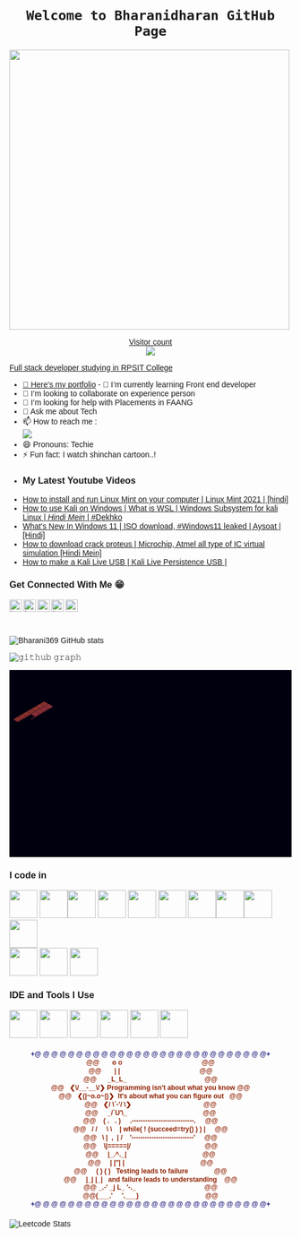 <h1 align="center"><code>Welcome to Bharanidharan GitHub Page</code></h1>
<a href="https://github.com/Bharani369">
    <img width="500" src="https://readme-typing-svg.herokuapp.com?color=20C20E&width=450&height=50&lines=Hello+%F0%9F%91%8B;I'm+%40+Bharanidharan+...;and+I'm+making+awesome+website+everyday;Checkout+my+super+amazing+repos+now!" />
    <p align="center"> 
  Visitor count<br>
  <img src="https://profile-counter.glitch.me/Bharani369/count.svg" />
</p>

Full stack developer studying in RPSIT College 
- 🔭 Here's my [portfolio](https://willowy-speculoos-a79800.netlify.app/?fbclid=PAZXh0bgNhZW0CMTEAAaa7bLmm4JKCOLrNJzjMvg_Pel8vfvUmTw3xNUYTME58uEuCnyzkgeKGBt8_aem_nG15tkmoHIF_WLN8sSud6Q)          - 🌱 I’m currently learning Front end developer
- 👯 I’m looking to collaborate on experience person 
- 🤔 I’m looking for help with Placements in FAANG
- 💬 Ask me about Tech
- 📫 How to reach me :
<br /> [<img src="https://img.shields.io/badge/LinkedIn-0077B5?style=for-the-badge&logo=linkedin&logoColor=white" />](https://www.linkedin.com/in/bharani-dharan-b1911023a)
- 😄 Pronouns: Techie
- ⚡ Fun fact: I watch shinchan cartoon..!
</p>

- ### My Latest Youtube Videos
<!-- YOUTUBE:START -->
- [How to install and run Linux Mint on your computer |  Linux Mint  2021 | [hindi]](https://www.youtube.com/watch?v=QTpOeqyS6aw)
- [How to use Kali on Windows | What is WSL | Windows Subsystem for kali Linux | *Hindi Mein* | #Dekhko](https://www.youtube.com/watch?v=SxJGAa2aOZU)
- [What's New In Windows 11 | ISO download, #Windows11 leaked | Aysoat | [Hindi]](https://www.youtube.com/watch?v=uGgbhcKGCrE)
- [How to download crack proteus | Microchip, Atmel all type of IC virtual simulation [Hindi Mein]](https://www.youtube.com/watch?v=I_rf-caUTeE)
- [How to make a Kali Live USB | Kali Live Persistence USB |](https://www.youtube.com/watch?v=AILo7yTQrcE)
<!-- YOUTUBE:END -->
### Get Connected With Me 😁
[<img align="left" alt="| Instagram" width="22px" src="https://cdn.jsdelivr.net/npm/simple-icons@v3/icons/instagram.svg" />](https://instagram.com/bharani874)
[<img align="left" alt="| Instagram" width="22px" src="https://cdn.jsdelivr.net/npm/simple-icons@v3/icons/instagram.svg" />](https://instagram.com/bharani_coder)
[<img align="left" alt="ucguy4u | YouTube" width="22px" src="https://cdn.jsdelivr.net/npm/simple-icons@3.13.0/icons/telegram.svg" />](https://t.me/gamingwithttspeed)
[<img align="left" alt="| Instagram" width="22px" src="https://cdn.jsdelivr.net/npm/simple-icons@v3/icons/instagram.svg" />](https://instagram.com/digital_marketing_with_bharani)
[<img align="left" alt="ucguy4u | YouTube" width="22px" src="https://cdn.jsdelivr.net/npm/simple-icons@v3/icons/youtube.svg" />](https://youtube.com/@gamingwithttspeed6042?si=hk0fOKqoa-EPO2cj)

<br>
<br>
<br>

![Bharani369 GitHub stats](https://github-readme-stats.vercel.app/api?username=Bharani369&theme=dark&show_icons=true&&hide=issues,contribs)
<br>

![𝚐𝚒𝚝𝚑𝚞𝚋 𝚐𝚛𝚊𝚙𝚑](https://github-readme-activity-graph.vercel.app/graph?username=Bharani369&theme=react-dark&hide_border=true&area=true)

<svg xmlns="http://www.w3.org/2000/svg" width="1280" height="850" viewBox="0 0 1280 850"><style>* { font-family: "Ubuntu", "Helvetica", "Arial", sans-serif; }</style><rect x="0" y="0" width="1280" height="850" fill="#00000f"></rect><g><path d="M158,167.57198181786225L176,157.179676972449L176,70.17967697244899L158,80.57198181786225Z" stroke-width="0px"><animate attributeName="fill" values="rgb(94, 31, 31);rgb(94, 94, 31);rgb(31, 94, 31);rgb(31, 94, 94);rgb(31, 31, 94);rgb(94, 31, 94);rgb(94, 31, 31)" dur="10s" repeatCount="indefinite"></animate><animate attributeName="d" values="M158,167.57198181786225L176,157.179676972449L176,154.179676972449L158,164.57198181786225Z;M158,167.57198181786225L176,157.179676972449L176,70.17967697244899L158,80.57198181786225Z" dur="3s" repeatCount="1"></animate></path><path d="M140,157.179676972449L158,167.57198181786225L158,80.57198181786225L140,70.17967697244899Z" stroke-width="0px"><animate attributeName="fill" values="rgb(112, 37, 37);rgb(112, 112, 37);rgb(37, 112, 37);rgb(37, 112, 112);rgb(37, 37, 112);rgb(112, 37, 112);rgb(112, 37, 37)" dur="10s" repeatCount="indefinite"></animate><animate attributeName="d" values="M140,157.179676972449L158,167.57198181786225L158,164.57198181786225L140,154.179676972449Z;M140,157.179676972449L158,167.57198181786225L158,80.57198181786225L140,70.17967697244899Z" dur="3s" repeatCount="1"></animate></path><path d="M140,70.17967697244899L158,80.57198181786225L176,70.17967697244899L158,59.787372127035724Z" stroke-width="0px"><animate attributeName="fill" values="rgb(134, 45, 45);rgb(134, 134, 45);rgb(45, 134, 45);rgb(45, 134, 134);rgb(45, 45, 134);rgb(134, 45, 134);rgb(134, 45, 45)" dur="10s" repeatCount="indefinite"></animate><animate attributeName="d" values="M140,154.179676972449L158,164.57198181786225L176,154.179676972449L158,143.78737212703572Z;M140,70.17967697244899L158,80.57198181786225L176,70.17967697244899L158,59.787372127035724Z" dur="3s" repeatCount="1"></animate></path><path d="M138,179.11898720165476L156,168.7266823562415L156,78.7266823562415L138,89.11898720165476Z" stroke-width="0px"><animate attributeName="fill" values="rgb(94, 31, 31);rgb(94, 94, 31);rgb(31, 94, 31);rgb(31, 94, 94);rgb(31, 31, 94);rgb(94, 31, 94);rgb(94, 31, 31)" dur="10s" repeatCount="indefinite"></animate><animate attributeName="d" values="M138,179.11898720165476L156,168.7266823562415L156,165.7266823562415L138,176.11898720165476Z;M138,179.11898720165476L156,168.7266823562415L156,78.7266823562415L138,89.11898720165476Z" dur="3s" repeatCount="1"></animate></path><path d="M120,168.7266823562415L138,179.11898720165476L138,89.11898720165476L120,78.7266823562415Z" stroke-width="0px"><animate attributeName="fill" values="rgb(112, 37, 37);rgb(112, 112, 37);rgb(37, 112, 37);rgb(37, 112, 112);rgb(37, 37, 112);rgb(112, 37, 112);rgb(112, 37, 37)" dur="10s" repeatCount="indefinite"></animate><animate attributeName="d" values="M120,168.7266823562415L138,179.11898720165476L138,176.11898720165476L120,165.7266823562415Z;M120,168.7266823562415L138,179.11898720165476L138,89.11898720165476L120,78.7266823562415Z" dur="3s" repeatCount="1"></animate></path><path d="M120,78.7266823562415L138,89.11898720165476L156,78.7266823562415L138,68.33437751082823Z" stroke-width="0px"><animate attributeName="fill" values="rgb(134, 45, 45);rgb(134, 134, 45);rgb(45, 134, 45);rgb(45, 134, 134);rgb(45, 45, 134);rgb(134, 45, 134);rgb(134, 45, 45)" dur="10s" repeatCount="indefinite"></animate><animate attributeName="d" values="M120,165.7266823562415L138,176.11898720165476L156,165.7266823562415L138,155.33437751082823Z;M120,78.7266823562415L138,89.11898720165476L156,78.7266823562415L138,68.33437751082823Z" dur="3s" repeatCount="1"></animate></path><path d="M118,190.66599258544727L136,180.273687740034L136,93.273687740034L118,103.66599258544727Z" stroke-width="0px"><animate attributeName="fill" values="rgb(94, 31, 31);rgb(94, 94, 31);rgb(31, 94, 31);rgb(31, 94, 94);rgb(31, 31, 94);rgb(94, 31, 94);rgb(94, 31, 31)" dur="10s" repeatCount="indefinite"></animate><animate attributeName="d" values="M118,190.66599258544727L136,180.273687740034L136,177.273687740034L118,187.66599258544727Z;M118,190.66599258544727L136,180.273687740034L136,93.273687740034L118,103.66599258544727Z" dur="3s" repeatCount="1"></animate></path><path d="M100,180.273687740034L118,190.66599258544727L118,103.66599258544727L100,93.273687740034Z" stroke-width="0px"><animate attributeName="fill" values="rgb(112, 37, 37);rgb(112, 112, 37);rgb(37, 112, 37);rgb(37, 112, 112);rgb(37, 37, 112);rgb(112, 37, 112);rgb(112, 37, 37)" dur="10s" repeatCount="indefinite"></animate><animate attributeName="d" values="M100,180.273687740034L118,190.66599258544727L118,187.66599258544727L100,177.273687740034Z;M100,180.273687740034L118,190.66599258544727L118,103.66599258544727L100,93.273687740034Z" dur="3s" repeatCount="1"></animate></path><path d="M100,93.273687740034L118,103.66599258544727L136,93.273687740034L118,82.88138289462074Z" stroke-width="0px"><animate attributeName="fill" values="rgb(134, 45, 45);rgb(134, 134, 45);rgb(45, 134, 45);rgb(45, 134, 134);rgb(45, 45, 134);rgb(134, 45, 134);rgb(134, 45, 45)" dur="10s" repeatCount="indefinite"></animate><animate attributeName="d" values="M100,177.273687740034L118,187.66599258544727L136,177.273687740034L118,166.88138289462074Z;M100,93.273687740034L118,103.66599258544727L136,93.273687740034L118,82.88138289462074Z" dur="3s" repeatCount="1"></animate></path><path d="M98,202.2129979692398L116,191.82069312382654L116,107.82069312382654L98,118.21299796923981Z" stroke-width="0px"><animate attributeName="fill" values="rgb(94, 31, 31);rgb(94, 94, 31);rgb(31, 94, 31);rgb(31, 94, 94);rgb(31, 31, 94);rgb(94, 31, 94);rgb(94, 31, 31)" dur="10s" repeatCount="indefinite"></animate><animate attributeName="d" values="M98,202.2129979692398L116,191.82069312382654L116,188.82069312382654L98,199.2129979692398Z;M98,202.2129979692398L116,191.82069312382654L116,107.82069312382654L98,118.21299796923981Z" dur="3s" repeatCount="1"></animate></path><path d="M80,191.82069312382654L98,202.2129979692398L98,118.21299796923981L80,107.82069312382654Z" stroke-width="0px"><animate attributeName="fill" values="rgb(112, 37, 37);rgb(112, 112, 37);rgb(37, 112, 37);rgb(37, 112, 112);rgb(37, 37, 112);rgb(112, 37, 112);rgb(112, 37, 37)" dur="10s" repeatCount="indefinite"></animate><animate attributeName="d" values="M80,191.82069312382654L98,202.2129979692398L98,199.2129979692398L80,188.82069312382654Z;M80,191.82069312382654L98,202.2129979692398L98,118.21299796923981L80,107.82069312382654Z" dur="3s" repeatCount="1"></animate></path><path d="M80,107.82069312382654L98,118.21299796923981L116,107.82069312382654L98,97.42838827841328Z" stroke-width="0px"><animate attributeName="fill" values="rgb(134, 45, 45);rgb(134, 134, 45);rgb(45, 134, 45);rgb(45, 134, 134);rgb(45, 45, 134);rgb(134, 45, 134);rgb(134, 45, 45)" dur="10s" repeatCount="indefinite"></animate><animate attributeName="d" values="M80,188.82069312382654L98,199.2129979692398L116,188.82069312382654L98,178.42838827841328Z;M80,107.82069312382654L98,118.21299796923981L116,107.82069312382654L98,97.42838827841328Z" dur="3s" repeatCount="1"></animate></path><path d="M78,213.76000335303232L96,203.36769850761905L96,116.36769850761905L78,126.76000335303232Z" stroke-width="0px"><animate attributeName="fill" values="rgb(94, 31, 31);rgb(94, 94, 31);rgb(31, 94, 31);rgb(31, 94, 94);rgb(31, 31, 94);rgb(94, 31, 94);rgb(94, 31, 31)" dur="10s" repeatCount="indefinite"></animate><animate attributeName="d" values="M78,213.76000335303232L96,203.36769850761905L96,200.36769850761905L78,210.76000335303232Z;M78,213.76000335303232L96,203.36769850761905L96,116.36769850761905L78,126.76000335303232Z" dur="3s" repeatCount="1"></animate></path><path d="M60,203.36769850761905L78,213.76000335303232L78,126.76000335303232L60,116.36769850761905Z" stroke-width="0px"><animate attributeName="fill" values="rgb(112, 37, 37);rgb(112, 112, 37);rgb(37, 112, 37);rgb(37, 112, 112);rgb(37, 37, 112);rgb(112, 37, 112);rgb(112, 37, 37)" dur="10s" repeatCount="indefinite"></animate><animate attributeName="d" values="M60,203.36769850761905L78,213.76000335303232L78,210.76000335303232L60,200.36769850761905Z;M60,203.36769850761905L78,213.76000335303232L78,126.76000335303232L60,116.36769850761905Z" dur="3s" repeatCount="1"></animate></path><path d="M60,116.36769850761905L78,126.76000335303232L96,116.36769850761905L78,105.97539366220579Z" stroke-width="0px"><animate attributeName="fill" values="rgb(134, 45, 45);rgb(134, 134, 45);rgb(45, 134, 45);rgb(45, 134, 134);rgb(45, 45, 134);rgb(134, 45, 134);rgb(134, 45, 45)" dur="10s" repeatCount="indefinite"></animate><animate attributeName="d" values="M60,200.36769850761905L78,210.76000335303232L96,200.36769850761905L78,189.9753936622058Z;M60,116.36769850761905L78,126.76000335303232L96,116.36769850761905L78,105.97539366220579Z" dur="3s" repeatCount="1"></animate></path><path d="M58,225.30700873682483L76,214.91470389141156L76,130.91470389141156L58,141.30700873682483Z" stroke-width="0px"><animate attributeName="fill" values="rgb(94, 31, 31);rgb(94, 94, 31);rgb(31, 94, 31);rgb(31, 94, 94);rgb(31, 31, 94);rgb(94, 31, 94);rgb(94, 31, 31)" dur="10s" repeatCount="indefinite"></animate><animate attributeName="d" values="M58,225.30700873682483L76,214.91470389141156L76,211.91470389141156L58,222.30700873682483Z;M58,225.30700873682483L76,214.91470389141156L76,130.91470389141156L58,141.30700873682483Z" dur="3s" repeatCount="1"></animate></path><path d="M40,214.91470389141156L58,225.30700873682483L58,141.30700873682483L40,130.91470389141156Z" stroke-width="0px"><animate attributeName="fill" values="rgb(112, 37, 37);rgb(112, 112, 37);rgb(37, 112, 37);rgb(37, 112, 112);rgb(37, 37, 112);rgb(112, 37, 112);rgb(112, 37, 37)" dur="10s" repeatCount="indefinite"></animate><animate attributeName="d" values="M40,214.91470389141156L58,225.30700873682483L58,222.30700873682483L40,211.91470389141156Z;M40,214.91470389141156L58,225.30700873682483L58,141.30700873682483L40,130.91470389141156Z" dur="3s" repeatCount="1"></animate></path><path d="M40,130.91470389141156L58,141.30700873682483L76,130.91470389141156L58,120.5223990459983Z" stroke-width="0px"><animate attributeName="fill" values="rgb(134, 45, 45);rgb(134, 134, 45);rgb(45, 134, 45);rgb(45, 134, 134);rgb(45, 45, 134);rgb(134, 45, 134);rgb(134, 45, 45)" dur="10s" repeatCount="indefinite"></animate><animate attributeName="d" values="M40,211.91470389141156L58,222.30700873682483L76,211.91470389141156L58,201.5223990459983Z;M40,130.91470389141156L58,141.30700873682483L76,130.91470389141156L58,120.5223990459983Z" dur="3s" repeatCount="1"></animate></path><path d="M38,236.85401412061736L56,226.4617092752041L56,142.4617092752041L38,152.85401412061736Z" stroke-width="0px"><animate attributeName="fill" values="rgb(94, 31, 31);rgb(94, 94, 31);rgb(31, 94, 31);rgb(31, 94, 94);rgb(31, 31, 94);rgb(94, 31, 94);rgb(94, 31, 31)" dur="10s" repeatCount="indefinite"></animate><animate attributeName="d" values="M38,236.85401412061736L56,226.4617092752041L56,223.4617092752041L38,233.85401412061736Z;M38,236.85401412061736L56,226.4617092752041L56,142.4617092752041L38,152.85401412061736Z" dur="3s" repeatCount="1"></animate></path><path d="M20,226.4617092752041L38,236.85401412061736L38,152.85401412061736L20,142.4617092752041Z" stroke-width="0px"><animate attributeName="fill" values="rgb(112, 37, 37);rgb(112, 112, 37);rgb(37, 112, 37);rgb(37, 112, 112);rgb(37, 37, 112);rgb(112, 37, 112);rgb(112, 37, 37)" dur="10s" repeatCount="indefinite"></animate><animate attributeName="d" values="M20,226.4617092752041L38,236.85401412061736L38,233.85401412061736L20,223.4617092752041Z;M20,226.4617092752041L38,236.85401412061736L38,152.85401412061736L20,142.4617092752041Z" dur="3s" repeatCount="1"></animate></path><path d="M20,142.4617092752041L38,152.85401412061736L56,142.4617092752041L38,132.06940442979084Z" stroke-width="0px"><animate attributeName="fill" values="rgb(134, 45, 45);rgb(134, 134, 45);rgb(45, 134, 45);rgb(45, 134, 134);rgb(45, 45, 134);rgb(134, 45, 134);rgb(134, 45, 45)" dur="10s" repeatCount="indefinite"></animate><animate attributeName="d" values="M20,223.4617092752041L38,233.85401412061736L56,223.4617092752041L38,213.06940442979084Z;M20,142.4617092752041L38,152.85401412061736L56,142.4617092752041L38,132.06940442979084Z" dur="3s" repeatCount="1"></animate></path><path d="M178,179.11898720165476L196,168.7266823562415L196,78.7266823562415L178,89.11898720165476Z" stroke-width="0px"><animate attributeName="fill" values="rgb(94, 31, 39);rgb(94, 86, 31);rgb(39, 94, 31);rgb(31, 94, 86);rgb(31, 39, 94);rgb(86, 31, 94);rgb(94, 31, 39)" dur="10s" repeatCount="indefinite"></animate><animate attributeName="d" values="M178,179.11898720165476L196,168.7266823562415L196,165.7266823562415L178,176.11898720165476Z;M178,179.11898720165476L196,168.7266823562415L196,78.7266823562415L178,89.11898720165476Z" dur="3s" repeatCount="1"></animate></path><path d="M160,168.7266823562415L178,179.11898720165476L178,89.11898720165476L160,78.7266823562415Z" stroke-width="0px"><animate attributeName="fill" values="rgb(112, 37, 46);rgb(112, 103, 37);rgb(46, 112, 37);rgb(37, 112, 103);rgb(37, 46, 112);rgb(103, 37, 112);rgb(112, 37, 46)" dur="10s" repeatCount="indefinite"></animate><animate attributeName="d" values="M160,168.7266823562415L178,179.11898720165476L178,176.11898720165476L160,165.7266823562415Z;M160,168.7266823562415L178,179.11898720165476L178,89.11898720165476L160,78.7266823562415Z" dur="3s" repeatCount="1"></animate></path><path d="M160,78.7266823562415L178,89.11898720165476L196,78.7266823562415L178,68.33437751082823Z" stroke-width="0px"><animate attributeName="fill" values="rgb(134, 45, 55);rgb(134, 123, 45);rgb(55, 134, 45);rgb(45, 134, 123);rgb(45, 55, 134);rgb(123, 45, 134);rgb(134, 45, 55)" dur="10s" repeatCount="indefinite"></animate><animate attributeName="d" values="M160,165.7266823562415L178,176.11898720165476L196,165.7266823562415L178,155.33437751082823Z;M160,78.7266823562415L178,89.11898720165476L196,78.7266823562415L178,68.33437751082823Z" dur="3s" repeatCount="1"></animate></path><path d="M158,190.66599258544727L176,180.273687740034L176,99.273687740034L158,109.66599258544727Z" stroke-width="0px"><animate attributeName="fill" values="rgb(94, 31, 39);rgb(94, 86, 31);rgb(39, 94, 31);rgb(31, 94, 86);rgb(31, 39, 94);rgb(86, 31, 94);rgb(94, 31, 39)" dur="10s" repeatCount="indefinite"></animate><animate attributeName="d" values="M158,190.66599258544727L176,180.273687740034L176,177.273687740034L158,187.66599258544727Z;M158,190.66599258544727L176,180.273687740034L176,99.273687740034L158,109.66599258544727Z" dur="3s" repeatCount="1"></animate></path><path d="M140,180.273687740034L158,190.66599258544727L158,109.66599258544727L140,99.273687740034Z" stroke-width="0px"><animate attributeName="fill" values="rgb(112, 37, 46);rgb(112, 103, 37);rgb(46, 112, 37);rgb(37, 112, 103);rgb(37, 46, 112);rgb(103, 37, 112);rgb(112, 37, 46)" dur="10s" repeatCount="indefinite"></animate><animate attributeName="d" values="M140,180.273687740034L158,190.66599258544727L158,187.66599258544727L140,177.273687740034Z;M140,180.273687740034L158,190.66599258544727L158,109.66599258544727L140,99.273687740034Z" dur="3s" repeatCount="1"></animate></path><path d="M140,99.273687740034L158,109.66599258544727L176,99.273687740034L158,88.88138289462074Z" stroke-width="0px"><animate attributeName="fill" values="rgb(134, 45, 55);rgb(134, 123, 45);rgb(55, 134, 45);rgb(45, 134, 123);rgb(45, 55, 134);rgb(123, 45, 134);rgb(134, 45, 55)" dur="10s" repeatCount="indefinite"></animate><animate attributeName="d" values="M140,177.273687740034L158,187.66599258544727L176,177.273687740034L158,166.88138289462074Z;M140,99.273687740034L158,109.66599258544727L176,99.273687740034L158,88.88138289462074Z" dur="3s" repeatCount="1"></animate></path><path d="M138,202.2129979692398L156,191.82069312382654L156,110.82069312382654L138,121.21299796923981Z" stroke-width="0px"><animate attributeName="fill" values="rgb(94, 31, 39);rgb(94, 86, 31);rgb(39, 94, 31);rgb(31, 94, 86);rgb(31, 39, 94);rgb(86, 31, 94);rgb(94, 31, 39)" dur="10s" repeatCount="indefinite"></animate><animate attributeName="d" values="M138,202.2129979692398L156,191.82069312382654L156,188.82069312382654L138,199.2129979692398Z;M138,202.2129979692398L156,191.82069312382654L156,110.82069312382654L138,121.21299796923981Z" dur="3s" repeatCount="1"></animate></path><path d="M120,191.82069312382654L138,202.2129979692398L138,121.21299796923981L120,110.82069312382654Z" stroke-width="0px"><animate attributeName="fill" values="rgb(112, 37, 46);rgb(112, 103, 37);rgb(46, 112, 37);rgb(37, 112, 103);rgb(37, 46, 112);rgb(103, 37, 112);rgb(112, 37, 46)" dur="10s" repeatCount="indefinite"></animate><animate attributeName="d" values="M120,191.82069312382654L138,202.2129979692398L138,199.2129979692398L120,188.82069312382654Z;M120,191.82069312382654L138,202.2129979692398L138,121.21299796923981L120,110.82069312382654Z" dur="3s" repeatCount="1"></animate></path><path d="M120,110.82069312382654L138,121.21299796923981L156,110.82069312382654L138,100.42838827841328Z" stroke-width="0px"><animate attributeName="fill" values="rgb(134, 45, 55);rgb(134, 123, 45);rgb(55, 134, 45);rgb(45, 134, 123);rgb(45, 55, 134);rgb(123, 45, 134);rgb(134, 45, 55)" dur="10s" repeatCount="indefinite"></animate><animate attributeName="d" values="M120,188.82069312382654L138,199.2129979692398L156,188.82069312382654L138,178.42838827841328Z;M120,110.82069312382654L138,121.21299796923981L156,110.82069312382654L138,100.42838827841328Z" dur="3s" repeatCount="1"></animate></path><path d="M118,213.76000335303232L136,203.36769850761905L136,119.36769850761905L118,129.76000335303232Z" stroke-width="0px"><animate attributeName="fill" values="rgb(94, 31, 39);rgb(94, 86, 31);rgb(39, 94, 31);rgb(31, 94, 86);rgb(31, 39, 94);rgb(86, 31, 94);rgb(94, 31, 39)" dur="10s" repeatCount="indefinite"></animate><animate attributeName="d" values="M118,213.76000335303232L136,203.36769850761905L136,200.36769850761905L118,210.76000335303232Z;M118,213.76000335303232L136,203.36769850761905L136,119.36769850761905L118,129.76000335303232Z" dur="3s" repeatCount="1"></animate></path><path d="M100,203.36769850761905L118,213.76000335303232L118,129.76000335303232L100,119.36769850761905Z" stroke-width="0px"><animate attributeName="fill" values="rgb(112, 37, 46);rgb(112, 103, 37);rgb(46, 112, 37);rgb(37, 112, 103);rgb(37, 46, 112);rgb(103, 37, 112);rgb(112, 37, 46)" dur="10s" repeatCount="indefinite"></animate><animate attributeName="d" values="M100,203.36769850761905L118,213.76000335303232L118,210.76000335303232L100,200.36769850761905Z;M100,203.36769850761905L118,213.76000335303232L118,129.76000335303232L100,119.36769850761905Z" dur="3s" repeatCount="1"></animate></path><path d="M100,119.36769850761905L118,129.76000335303232L136,119.36769850761905L118,108.97539366220579Z" stroke-width="0px"><animate attributeName="fill" values="rgb(134, 45, 55);rgb(134, 123, 45);rgb(55, 134, 45);rgb(45, 134, 123);rgb(45, 55, 134);rgb(123, 45, 134);rgb(134, 45, 55)" dur="10s" repeatCount="indefinite"></animate><animate attributeName="d" values="M100,200.36769850761905L118,210.76000335303232L136,200.36769850761905L118,189.9753936622058Z;M100,119.36769850761905L118,129.76000335303232L136,119.36769850761905L118,108.97539366220579Z" dur="3s" repeatCount="1"></animate></path><path d="M98,225.30700873682483L116,214.91470389141156L116,127.91470389141156L98,138.30700873682483Z" stroke-width="0px"><animate attributeName="fill" values="rgb(94, 31, 39);rgb(94, 86, 31);rgb(39, 94, 31);rgb(31, 94, 86);rgb(31, 39, 94);rgb(86, 31, 94);rgb(94, 31, 39)" dur="10s" repeatCount="indefinite"></animate><animate attributeName="d" values="M98,225.30700873682483L116,214.91470389141156L116,211.91470389141156L98,222.30700873682483Z;M98,225.30700873682483L116,214.91470389141156L116,127.91470389141156L98,138.30700873682483Z" dur="3s" repeatCount="1"></animate></path><path d="M80,214.91470389141156L9


### I code in
<img height="50" width="50" src="https://img.icons8.com/color/48/000000/python.png" /> <img height="50" width="50" src="https://img.icons8.com/color/48/000000/c-programming.png" /><img height="50" width="50" src="https://img.icons8.com/color/48/000000/html-5.png" /> <img height="50" width="50" src="https://img.icons8.com/color/48/000000/css3.png" /> <img height="50" width="50" src="https://img.icons8.com/color/48/000000/sass.png"/> <img height="50" width="50" src="https://img.icons8.com/color/48/000000/bootstrap.png" />
<img height="50" width="50" src="https://img.icons8.com/color/48/000000/javascript.png"/><img height="50" width="50" src="https://img.icons8.com/color/48/000000/tensorflow.png"/><img height="50" width="50" src="https://img.icons8.com/fluent/48/000000/arduino.png"/> <img height="50" width="50" src="https://img.icons8.com/color/48/000000/react-native.png"/> <br /><img height="50" width="50" src="https://img.icons8.com/color/48/000000/mysql-logo.png"/> <img height="50" width="50" src="https://img.icons8.com/color/48/000000/mongodb.png"/> <img height="50" width="50" src="https://img.icons8.com/color/48/000000/nodejs.png"/>

### IDE and Tools I Use
<img height="50" width="50" src="https://img.icons8.com/color/48/000000/visual-studio-code-2019.png"/> <img height="50" width="50" src="https://img.icons8.com/color/48/000000/pycharm.png"/> <img height="50" width="50" src="https://img.icons8.com/color/50/000000/git.png"/> <img height="50" width="50" src="https://img.icons8.com/dusk/64/000000/anaconda.png"/> <img height="50" src="https://img.icons8.com/officel/480/null/java-eclipse.png"/> <img height="50" src="https://img.icons8.com/color/480/null/notion--v1.png" />
<h4 align="center">
  
```diff
+@ @ @ @ @ @ @ @ @ @ @ @ @ @ @ @ @ @ @ @ @ @ @ @ @ @ @ @+
@@       o o                                           @@
@@       | |                                           @@
@@      _L_L_                                          @@
@@   ❮\/__-__\/❯ Programming isn't about what you know @@
@@   ❮(|~o.o~|)❯  It's about what you can figure out   @@
@@   ❮/ \`-'/ \❯                                       @@
@@     _/`U'\_                                         @@
@@    ( .   . )     .----------------------------.     @@
@@   / /     \ \    | while( ! (succeed=try() ) ) |     @@
@@   \ |  ,  | /    '----------------------------'     @@
@@    \|=====|/                                        @@
@@     |_.^._|                                         @@
@@     | |"| |                                         @@
@@     ( ) ( )   Testing leads to failure              @@
@@     |_| |_|   and failure leads to understanding    @@
@@ _.-' _j L_ '-._                                     @@
@@(___.'     '.___)                                    @@
+@ @ @ @ @ @ @ @ @ @ @ @ @ @ @ @ @ @ @ @ @ @ @ @ @ @ @ @+
```

</h4>  

![Leetcode Stats](https://leetcard.jacoblin.cool/Bharanidharan?theme=nord&font=Noto%20Sans%20HK&ext=activity)



